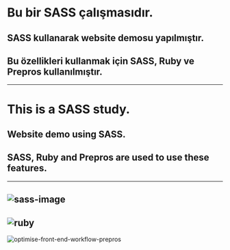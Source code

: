 # Bu bir SASS çalışmasıdır.
## SASS kullanarak website demosu yapılmıştır.
## Bu özellikleri kullanmak için SASS, Ruby ve Prepros kullanılmıştır.
---
# This is a SASS study.
## Website demo using SASS.
## SASS, Ruby and Prepros are used to use these features.
---
![sass-image](https://user-images.githubusercontent.com/120499369/220449724-70319ba4-64e8-43b7-9e61-664a65acbfbb.png)
---
![ruby](https://user-images.githubusercontent.com/120499369/220449846-3b536ecd-2ad1-4c1e-bea0-9a5934e693c2.jpg)
---
![optimise-front-end-workflow-prepros](https://user-images.githubusercontent.com/120499369/220449878-22617236-d4fe-40cf-8b5d-2116bb975218.png)
